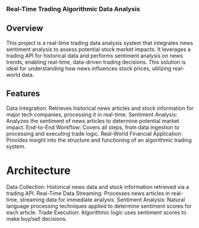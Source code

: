 ### Real-Time Trading Algorithmic Data Analysis
## Overview
This project is a real-time trading data analysis system that integrates news sentiment analysis to assess potential stock market impacts. It leverages a trading API for historical data and performs sentiment analysis on news trends, enabling real-time, data-driven trading decisions. This solution is ideal for understanding how news influences stock prices, utilizing real-world data.

## Features
Data Integration: Retrieves historical news articles and stock information for major tech companies, processing it in real-time.
Sentiment Analysis: Analyzes the sentiment of news articles to determine potential market impact.
End-to-End Workflow: Covers all steps, from data ingestion to processing and executing trade logic.
Real-World Financial Application: Provides insight into the structure and functioning of an algorithmic trading system.
# Architecture
Data Collection: Historical news data and stock information retrieved via a trading API.
Real-Time Data Streaming: Processes news articles in real-time, streaming data for immediate analysis.
Sentiment Analysis: Natural language processing techniques applied to determine sentiment scores for each article.
Trade Execution: Algorithmic logic uses sentiment scores to make buy/sell decisions.
